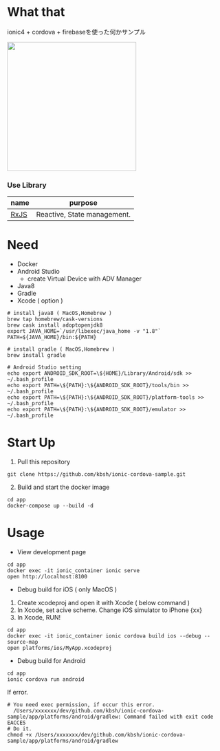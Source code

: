# What that

ionic4 + cordova + firebaseを使った何かサンプル

<img src="https://user-images.githubusercontent.com/11205591/61349816-65f06d80-a8a0-11e9-8263-2f258b0228c5.gif" width="300">

### Use Library

name|purpose
---|---
[RxJS](https://rxjs-dev.firebaseapp.com/)|Reactive, State management.

# Need

- Docker
- Android Studio
  - create Virtual Device with ADV Manager
- Java8
- Gradle
- Xcode ( option )

```
# install java8 ( MacOS,Homebrew )
brew tap homebrew/cask-versions
brew cask install adoptopenjdk8
export JAVA_HOME=`/usr/libexec/java_home -v "1.8"`
PATH=${JAVA_HOME}/bin:${PATH}

# install gradle ( MacOS,Homebrew )
brew install gradle

# Android Studio setting
echo export ANDROID_SDK_ROOT=\${HOME}/Library/Android/sdk >> ~/.bash_profile
echo export PATH=\${PATH}:\${ANDROID_SDK_ROOT}/tools/bin >> ~/.bash_profile
echo export PATH=\${PATH}:\${ANDROID_SDK_ROOT}/platform-tools >> ~/.bash_profile
echo export PATH=\${PATH}:\${ANDROID_SDK_ROOT}/emulator >> ~/.bash_profile
```

# Start Up

1. Pull this repository

```
git clone https://github.com/kbsh/ionic-cordova-sample.git
```

2. Build and start the docker image

```
cd app
docker-compose up --build -d
```

# Usage

- View development page

```
cd app
docker exec -it ionic_container ionic serve
open http://localhost:8100
```

- Debug build for iOS ( only MacOS )

1. Create xcodeproj and open it with Xcode ( below command )
2. In Xcode, set acive scheme. Change iOS simulator to iPhone {xx}
2. In Xcode, RUN!

```
cd app
docker exec -it ionic_container ionic cordova build ios --debug --source-map
open platforms/ios/MyApp.xcodeproj
```

- Debug build for Android

```
cd app
ionic cordova run android
```

If error.

```
# You need exec permission, if occur this error.
  /Users/xxxxxxx/dev/github.com/kbsh/ionic-cordova-sample/app/platforms/android/gradlew: Command failed with exit code EACCES
# Do it.
chmod +x /Users/xxxxxxx/dev/github.com/kbsh/ionic-cordova-sample/app/platforms/android/gradlew
```
